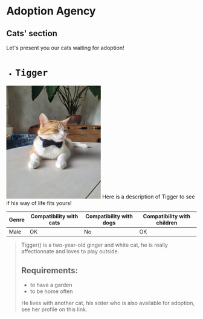 # Adoption Agency #
## Cats' section ##
Let's present you our cats waiting for adoption!
- # `Tigger`
<img src="./tigrou.jpg" alt="Tigrou" width="250" height="300">  
Here is a description of Tigger to see if his way of life fits yours!

| Genre | Compatibility with cats | Compatibility with dogs | Compatibility with children |
|-------|--------------------|---------------------|----------------------|
| Male  | OK               | No                 | OK                 |

>Tigger() is a two-year-old ginger and white cat, he is really affectionnate and loves to play outside. 
>
>
>## Requirements:
> - to have a garden
> - to be home often
>
>He lives with another cat, his sister who is also available for adoption, see her profile on this link. 






